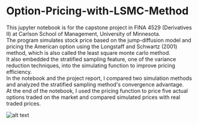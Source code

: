 # Option-Pricing-with-LSMC-Method

This jupyter notebook is for the capstone project in FINA 4529 (Derivatives II) at Carlson School of Management, University of Minnesota.  
The program simulates stock price based on the jump-diffusion model and pricing the American option using the Longstaff and Schwartz (2001) method, which is also called the least square monte carlo method.  
It also embedded the stratified sampling feature, one of the variance reduction techniques, into the simulating function to improve pricing efficiency.  
In the notebook and the project report, I compared two simulation methods and analyzed the stratified sampling method's convergence advantage.  
At the end of the notebook, I used the pricing function to price five actual options traded on the market and compared simulated prices with real traded prices.  

![alt text](https://www.markdownguide.org/assets/images/tux.png)
